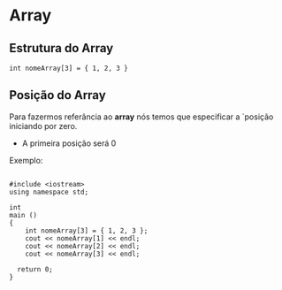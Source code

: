 # Array

## Estrutura do Array
```int nomeArray[3] = { 1, 2, 3 }```

## Posição do Array
Para fazermos referância ao __array__ nós temos que especificar a ´posição iniciando por zero.

- A primeira posição será 0

Exemplo:
```//Array

#include <iostream>
using namespace std;

int
main ()
{
    int nomeArray[3] = { 1, 2, 3 };
    cout << nomeArray[1] << endl;
    cout << nomeArray[2] << endl;
    cout << nomeArray[3] << endl;

  return 0;
}

```

